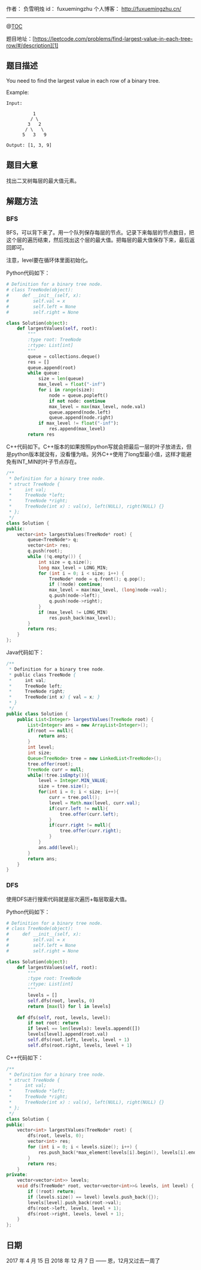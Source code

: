 
作者： 负雪明烛
id：	fuxuemingzhu
个人博客：	http://fuxuemingzhu.cn/

---
@[TOC](目录)

题目地址：[https://leetcode.com/problems/find-largest-value-in-each-tree-row/#/description][1]


## 题目描述


You need to find the largest value in each row of a binary tree.

Example:

	Input: 
	
	          1
	         / \
	        3   2
	       / \   \  
	      5   3   9 
	
	Output: [1, 3, 9]

## 题目大意

找出二叉树每层的最大值元素。

## 解题方法

### BFS

BFS，可以背下来了。用一个队列保存每层的节点。记录下来每层的节点数目，把这个层的遍历结束，然后找出这个层的最大值。把每层的最大值保存下来，最后返回即可。

注意，level要在循环体里面初始化。

Python代码如下：

```python
# Definition for a binary tree node.
# class TreeNode(object):
#     def __init__(self, x):
#         self.val = x
#         self.left = None
#         self.right = None

class Solution(object):
    def largestValues(self, root):
        """
        :type root: TreeNode
        :rtype: List[int]
        """
        queue = collections.deque()
        res = []
        queue.append(root)
        while queue:
            size = len(queue)
            max_level = float("-inf")
            for i in range(size):
                node = queue.popleft()
                if not node: continue
                max_level = max(max_level, node.val)
                queue.append(node.left)
                queue.append(node.right)
            if max_level != float("-inf"):
                res.append(max_level)
        return res
```

C++代码如下。C++版本的如果按照python写就会把最后一层的叶子放进去，但是python版本就没有，没看懂为啥。另外C++使用了long型最小值，这样才能避免有INT_MIN的叶子节点存在。

```cpp
/**
 * Definition for a binary tree node.
 * struct TreeNode {
 *     int val;
 *     TreeNode *left;
 *     TreeNode *right;
 *     TreeNode(int x) : val(x), left(NULL), right(NULL) {}
 * };
 */
class Solution {
public:
    vector<int> largestValues(TreeNode* root) {
        queue<TreeNode*> q;
        vector<int> res;
        q.push(root);
        while (!q.empty()) {
            int size = q.size();
            long max_level = LONG_MIN;
            for (int i = 0; i < size; i++) {
                TreeNode* node = q.front(); q.pop();
                if (!node) continue;
                max_level = max(max_level, (long)node->val);
                q.push(node->left);
                q.push(node->right);
            }
            if (max_level != LONG_MIN)
                res.push_back(max_level);
        }
        return res;
    }
};
```

Java代码如下：

```java
/**
 * Definition for a binary tree node.
 * public class TreeNode {
 *     int val;
 *     TreeNode left;
 *     TreeNode right;
 *     TreeNode(int x) { val = x; }
 * }
 */
public class Solution {
    public List<Integer> largestValues(TreeNode root) {
        List<Integer> ans = new ArrayList<Integer>();
        if(root == null){
            return ans;
        }
        int level;
        int size;
        Queue<TreeNode> tree = new LinkedList<TreeNode>();
        tree.offer(root);
        TreeNode curr = null;
        while(!tree.isEmpty()){
            level = Integer.MIN_VALUE;
            size = tree.size();
            for(int i = 0; i < size; i++){
                curr = tree.poll();
                level = Math.max(level, curr.val);
                if(curr.left != null){
                    tree.offer(curr.left);
                }
                if(curr.right != null){
                    tree.offer(curr.right);
                }
            }
            ans.add(level);
        }
        return ans;
    }
}
```

### DFS

使用DFS进行搜索代码就是层次遍历+每层取最大值。

Python代码如下：

```python
# Definition for a binary tree node.
# class TreeNode(object):
#     def __init__(self, x):
#         self.val = x
#         self.left = None
#         self.right = None

class Solution(object):
    def largestValues(self, root):
        """
        :type root: TreeNode
        :rtype: List[int]
        """
        levels = []
        self.dfs(root, levels, 0)
        return [max(l) for l in levels]
    
    def dfs(self, root, levels, level):
        if not root: return
        if level == len(levels): levels.append([])
        levels[level].append(root.val)
        self.dfs(root.left, levels, level + 1)
        self.dfs(root.right, levels, level + 1)
```

C++代码如下：

```cpp
/**
 * Definition for a binary tree node.
 * struct TreeNode {
 *     int val;
 *     TreeNode *left;
 *     TreeNode *right;
 *     TreeNode(int x) : val(x), left(NULL), right(NULL) {}
 * };
 */
class Solution {
public:
    vector<int> largestValues(TreeNode* root) {
        dfs(root, levels, 0);
        vector<int> res;
        for (int i = 0; i < levels.size(); i++) {
            res.push_back(*max_element(levels[i].begin(), levels[i].end()));
        }
        return res;
    }
private:
    vector<vector<int>> levels;
    void dfs(TreeNode* root, vector<vector<int>>& levels, int level) {
        if (!root) return;
        if (levels.size() == level) levels.push_back({});
        levels[level].push_back(root->val);
        dfs(root->left, levels, level + 1);
        dfs(root->right, levels, level + 1);
    }
};
```

## 日期

2017 年 4 月 15 日 
2018 年 12 月 7 日 —— 恩，12月又过去一周了

  [1]: https://leetcode.com/problems/find-largest-value-in-each-tree-row/#/description
